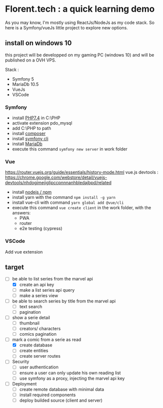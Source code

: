 # Florent.tech : a quick learning demo

As you may know, I'm mostly using ReactJs/NodeJs as my code stack. So here is a Symfony/vueJs little project to explore new options.

## install on windows 10

this project will be developped on my gaming PC (windows 10) and will be published on a OVH VPS.

Stack :

* Symfony 5
* MariaDb 10.5
* VueJs
* VSCode

### Symfony

* install [PHP7.4](https://windows.php.net/download/) in C:\PHP
* activate extension pdo_mysql
* add C:\PHP to path
* install [composer](https://getcomposer.org/download/)
* install [symfony cli](https://get.symfony.com/cli/setup.exe)
* install [MariaDb](https://downloads.mariadb.org/)
* execute this command `symfony new server`  in work folder

### Vue

https://router.vuejs.org/guide/essentials/history-mode.html
vue.js devtools : https://chrome.google.com/webstore/detail/vuejs-devtools/nhdogjmejiglipccpnnnanhbledajbpd/related

* install [nodejs / npm](https://nodejs.org/en/)
* install yarn with the command `npm install -g yarn`
* install vue-cli with command `yarn global add @vue/cli`
* execute this command `vue create client` in the work folder, with the answers:
  * PWA
  * router
  * e2e testing (cypress)

### VSCode

Add vue extension

## target

* [ ] be able to list series from the marvel api
  * [x] create an api key
  * [ ] make a list series api query
  * [ ] make a series view
* [ ] be able to search series by title from the marvel api
  * [ ] text search
  * [ ] pagination
* [ ] show a serie detail
  * [ ] thumbnail
  * [ ] creators/ characters
  * [ ] comics pagination
* [ ] mark a comic from a serie as read
  * [x] create database
  * [ ] create entities
  * [ ] create server routes
* [ ] Security
  * [ ] user authentication
  * [ ] ensure a user can only update his own reading list
  * [ ] use symfony as a proxy, injecting the marvel api key
* [ ] Deployment
  * [ ] create remote database with minimal data
  * [ ] install required components
  * [ ] deploy builded source (client and server)
